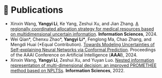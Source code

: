 # 📝 Publications 

- Xinxin Wang, **Yangyi Li**, Ke Yang, Zeshui Xu, and Jian Zhang. [A regionally coordinated allocation strategy for medical resources based on multidimensional uncertain information](). **Information Sciences**, 2024.
- Wei Qian\*, Chenxu Zhao\*, **Yangyi Li\***, Fenglong Ma, Chao Zhang, and Mengdi Huai (\*Equal Contribution). [Towards Modeling Uncertainties of Self-explaining Neural Networks via Conformal Prediction](). Proceedings of the AAAI Conference on Artificial Intelligence (**AAAI**), 2024.
- Xinxin Wang, **Yangyi Li**, Zeshui Xu, and Yuyan Luo. [Nested information representation of multi-dimensional decision: an improved PROMETHEE method based on NPLTSs](). **Information Sciences**, 2022.


